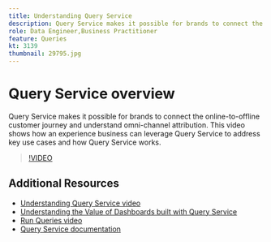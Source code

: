 ```yaml
---
title: Understanding Query Service
description: Query Service makes it possible for brands to connect the online-to-offline customer journey and understand  omni-channel attribution. This video shows how an experience business can leverage Query Service to address key use cases and how Query Service works.
role: Data Engineer,Business Practitioner
feature: Queries
kt: 3139
thumbnail: 29795.jpg
---
```


# Query Service overview

Query Service makes it possible for brands to connect the online-to-offline customer journey and understand  omni-channel attribution. This video shows how an experience business can leverage Query Service to address key use cases and how Query Service works.

>[!VIDEO](https://video.tv.adobe.com/v/29795?quality=12&learn=on)

## Additional Resources

* [Understanding Query Service video](understanding-query-service.md)
* [Understanding the Value of Dashboards built with Query Service](understanding-the-value-of-dashboards-built-with-query-service.md)
* [Run Queries video](run-queries.md)
* [Query Service documentation](https://experienceleague.adobe.com/docs/experience-platform/query/home.html)
